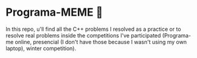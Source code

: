 # Programa-MEME 🤡
In this repo, u'll find all the C++ problems I resolved as a practice or to resolve real problems inside the competitions I've participated (Programa-me online, presencial (I don't have those because I wasn't using my own laptop), winter competition).
